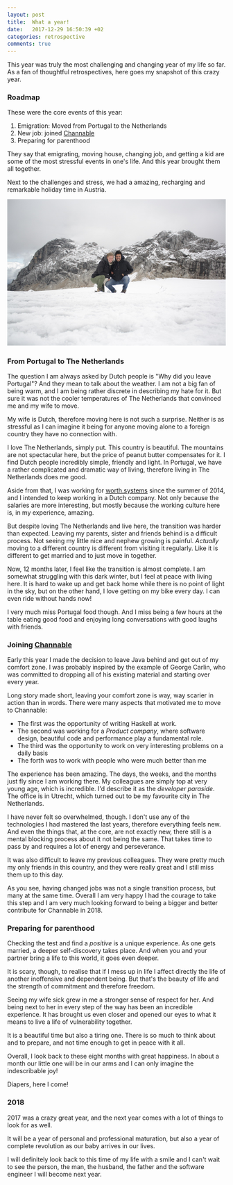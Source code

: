 ```yaml
---
layout: post
title:  What a year!
date:   2017-12-29 16:50:39 +02
categories: retrospective
comments: true
---
```


This year was truly the most challenging and changing year of my life so far. As a fan of thoughtful retrospectives, here goes my snapshot of this crazy year.

### Roadmap

These were the core events of this year:

1. Emigration: Moved from Portugal to the Netherlands
2. New job: joined [Channable](htpss://channable.com)
3. Preparing for parenthood

They say that emigrating, moving house, changing job, and getting a kid are some of the most stressful events in one's life. And this year brought them all together.

Next to the challenges and stress, we had a amazing, recharging and remarkable holiday time in Austria.

<img title="Me and my wife in Austria" alt="Me and my wife in Austria" src="/images/us-in-austria.jpg"/>

### From Portugal to The Netherlands

The question I am always asked by Dutch people is "Why did you leave Portugal"? And they mean to talk about the weather. I am not a big fan of being warm, and I am being rather discrete in describing my hate for it. But sure it was not the cooler temperatures of The Netherlands that convinced me and my wife to move.

My wife is Dutch, therefore moving here is not such a surprise. Neither is as stressful as I can imagine it being for anyone moving alone to a foreign country they have no connection with.

I love The Netherlands, simply put. This country is beautiful. The mountains are not spectacular here, but the price of peanut butter compensates for it. I find Dutch people incredibly simple, friendly and light. In Portugal, we have a rather complicated and dramatic way of living, therefore living in The Netherlands does me good.

Aside from that, I was working for [worth.systems](https://worth.systems) since the summer of 2014, and I intended to keep working in a Dutch company. Not only because the salaries are more interesting, but mostly because the working culture here is, in my experience, amazing.

But despite loving The Netherlands and live here, the transition was harder than expected. Leaving my parents, sister and friends behind is a difficult process. Not seeing my little nice and nephew growing is painful. _Actually_ moving to a different country is different from visiting it regularly. Like it is different to get married and to just move in together.

Now, 12 months later, I feel like the transition is almost complete. I am somewhat struggling with this dark winter, but I feel at peace with living here. It is hard to wake up and get back home while there is no point of light in the sky, but on the other hand, I love getting on my bike every day. I can even ride without hands now!

I very much miss Portugal food though. And I miss being a few hours at the table eating good food and enjoying long conversations with good laughs with friends.

### Joining [Channable](https://channable.com)

Early this year I made the decision to leave Java behind and get out of my comfort zone. I was probably inspired by the example of George Carlin, who was committed to dropping all of his existing material and starting over every year.

Long story made short, leaving your comfort zone is way, way scarier in action than in words.
There were many aspects that motivated me to move to Channable:

- The first was the opportunity of writing Haskell at work.
- The second was working for a _Product company_, where software design, beautiful code and performance play a fundamental role.
- The third was the opportunity to work on very interesting problems on a daily basis
- The forth was to work with people who were much better than me

The experience has been amazing. The days, the weeks, and the months just fly since I am working there. My colleagues are simply top at very young age, which is incredible. I'd describe it as the _developer paraside_. The office is in Utrecht, which turned out to be my favourite city in The Netherlands.

I have never felt so overwhelmed, though. I don't use any of the technologies I had mastered the last years, therefore everything feels new. And even the things that, at the core, are not exactly new, there still is a mental blocking process about it not being the same. That takes time to pass by and requires a lot of energy and perseverance.

It was also difficult to leave my previous colleagues. They were pretty much my only friends in this country, and they were really great and I still miss them up to this day.

As you see, having changed jobs was not a single transition process, but many at the same time. Overall I am very happy I had the courage to take this step and I am very much looking forward to being a bigger and better contribute for Channable in 2018.


### Preparing for parenthood

Checking the test and find a _positive_ is a unique experience. As one gets married, a deeper self-discovery takes place. And when you and your partner bring a life to this world, it goes even deeper.

It is scary, though, to realise that if I mess up in life I affect directly the life of another inoffensive and dependent being. But that's the beauty of life and the strength of commitment and therefore freedom.

Seeing my wife sick grew in me a stronger sense of respect for her. And being next to her in every step of the way has been an incredible experience. It has brought us even closer and opened our eyes to what it means to live a life of vulnerability together.

It is a beautiful time but also a tiring one. There is so much to think about and to prepare, and not time enough to get in peace with it all.

Overall, I look back to these eight months with great happiness. In about a month our little one will be in our arms and I can only imagine the indescribable joy!

Diapers, here I come!

### 2018

2017 was a crazy great year,  and the next year comes with a lot of things to look for as well.

It will be a year of personal and professional maturation, but also a year of complete revolution as our baby arrives in our lives.

I will definitely look back to this time of my life with a smile and I can't wait to see the person, the man, the husband, the father and the software engineer I will become next year.

